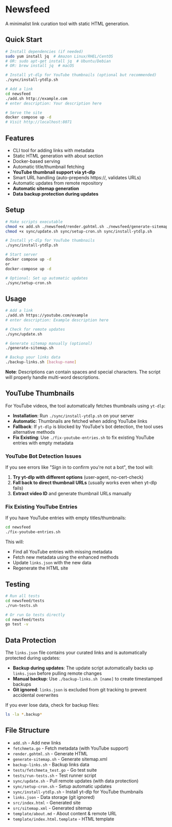 # Newsfeed

A minimalist link curation tool with static HTML generation.

## Quick Start

```bash
# Install dependencies (if needed)
sudo yum install jq  # Amazon Linux/RHEL/CentOS
# OR: sudo apt-get install jq  # Ubuntu/Debian
# OR: brew install jq  # macOS

# Install yt-dlp for YouTube thumbnails (optional but recommended)
./sync/install-ytdlp.sh

# Add a link
cd newsfeed
./add.sh http://example.com
# enter description: Your description here

# Serve the site
docker compose up -d
# Visit http://localhost:8071
```

## Features
- CLI tool for adding links with metadata
- Static HTML generation with about section
- Docker-based serving
- Automatic title/thumbnail fetching
- **YouTube thumbnail support via yt-dlp**
- Smart URL handling (auto-prepends https://, validates URLs)
- Automatic updates from remote repository
- **Automatic sitemap generation**
- **Data backup protection during updates**

## Setup
```bash
# Make scripts executable
chmod +x add.sh ./newsfeed/render.gohtml.sh ./newsfeed/generate-sitemap.sh
chmod +x sync/update.sh sync/setup-cron.sh sync/install-ytdlp.sh

# Install yt-dlp for YouTube thumbnails
./sync/install-ytdlp.sh

# Start server
docker compose up -d
or
docker-compose up -d

# Optional: Set up automatic updates
./sync/setup-cron.sh
```

## Usage
```bash
# Add a link
./add.sh https://youtube.com/example
# enter description: Example description here

# Check for remote updates
./sync/update.sh

# Generate sitemap manually (optional)
./generate-sitemap.sh

# Backup your links data
./backup-links.sh [backup-name]
```

**Note**: Descriptions can contain spaces and special characters. The script will properly handle multi-word descriptions.

## YouTube Thumbnails

For YouTube videos, the tool automatically fetches thumbnails using `yt-dlp`:

- **Installation**: Run `./sync/install-ytdlp.sh` on your server
- **Automatic**: Thumbnails are fetched when adding YouTube links
- **Fallback**: If `yt-dlp` is blocked by YouTube's bot detection, the tool uses alternative methods
- **Fix Existing**: Use `./fix-youtube-entries.sh` to fix existing YouTube entries with empty metadata

### YouTube Bot Detection Issues

If you see errors like "Sign in to confirm you're not a bot", the tool will:

1. **Try yt-dlp with different options** (user-agent, no-cert-check)
2. **Fall back to direct thumbnail URLs** (usually works even when yt-dlp fails)
3. **Extract video ID** and generate thumbnail URLs manually

### Fix Existing YouTube Entries

If you have YouTube entries with empty titles/thumbnails:

```bash
cd newsfeed
./fix-youtube-entries.sh
```

This will:
- Find all YouTube entries with missing metadata
- Fetch new metadata using the enhanced methods
- Update `links.json` with the new data
- Regenerate the HTML site

## Testing
```bash
# Run all tests
cd newsfeed/tests
./run-tests.sh

# Or run Go tests directly
cd newsfeed/tests
go test -v
```

## Data Protection

The `links.json` file contains your curated links and is automatically protected during updates:

- **Backup during updates**: The update script automatically backs up `links.json` before pulling remote changes
- **Manual backup**: Use `./backup-links.sh [name]` to create timestamped backups
- **Git ignored**: `links.json` is excluded from git tracking to prevent accidental overwrites

If you ever lose data, check for backup files:
```bash
ls -la *.backup*
```

## File Structure
- `add.sh` - Add new links
- `fetchmeta.go` - Fetch metadata (with YouTube support)
- `render.gohtml.sh` - Generate HTML
- `generate-sitemap.sh` - Generate sitemap.xml
- `backup-links.sh` - Backup links data
- `tests/fetchmeta_test.go` - Go test suite
- `tests/run-tests.sh` - Test runner script
- `sync/update.sh` - Pull remote updates (with data protection)
- `sync/setup-cron.sh` - Setup automatic updates
- `sync/install-ytdlp.sh` - Install yt-dlp for YouTube thumbnails
- `links.json` - Data storage (git ignored)
- `src/index.html` - Generated site
- `src/sitemap.xml` - Generated sitemap
- `template/about.md` - About content & remote URL
- `template/index.html.template` - HTML template 